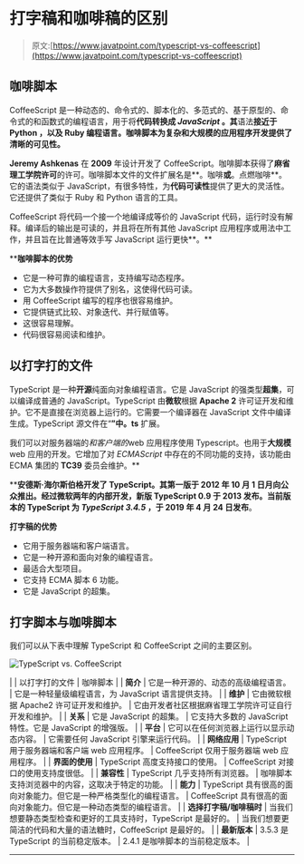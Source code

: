 # 打字稿和咖啡稿的区别

> 原文:[https://www.javatpoint.com/typescript-vs-coffeescript](https://www.javatpoint.com/typescript-vs-coffeescript)

## 咖啡脚本

CoffeeScript 是一种动态的、命令式的、脚本化的、多范式的、基于原型的、命令式的和函数式的编程语言，用于将**代码转换成 *JavaScript* 。其**语法**接近于 **Python** ，以及 **Ruby** 编程语言。咖啡脚本为复杂和大规模的应用程序开发提供了清晰的可见性。**

**Jeremy Ashkenas** 在 **2009** 年设计开发了 CoffeeScript。咖啡脚本获得了**麻省理工学院许可**的许可。咖啡脚本文件的文件扩展名是**。咖啡**或**。点燃咖啡**。它的语法类似于 JavaScript，有很多特性，为**代码可读性**提供了更大的灵活性。它还提供了类似于 Ruby 和 Python 语言的工具。

CoffeeScript 将代码一个接一个地编译成等价的 JavaScript 代码，运行时没有解释。编译后的输出是可读的，并且将在所有其他 JavaScript 应用程序或用法中工作，并且旨在比普通等效手写 JavaScript 运行更快**。**

 ****咖啡脚本的优势**

*   它是一种可靠的编程语言，支持编写动态程序。
*   它为大多数操作符提供了别名，这使得代码可读。
*   用 CoffeeScript 编写的程序也很容易维护。
*   它提供链式比较、对象迭代、并行赋值等。
*   这很容易理解。
*   代码很容易阅读和维护。

## 以打字打的文件

TypeScript 是一种**开源**纯面向对象编程语言。它是 JavaScript 的强类型**超集**，可以编译成普通的 JavaScript。TypeScript 由**微软**根据 **Apache 2** 许可证开发和维护。它不是直接在浏览器上运行的。它需要一个编译器在 JavaScript 文件中编译生成。TypeScript 源文件在“**”中。ts** 扩展。

我们可以对服务器端的*和客户端的*web 应用程序使用 Typescript。也用于**大规模** web 应用的开发。它增加了对 *ECMAScript* 中存在的不同功能的支持，该功能由 ECMA 集团的 **TC39** 委员会维护。**

 ****安德斯·海尔斯伯格**开发了 TypeScript。其第一版于 2012 年 10 月 1 日**月**向公众推出。经过微软两年的内部开发，新版 TypeScript 0.9 于 **2013** 发布。当前版本的 TypeScript 为 *TypeScript 3.4.5* ，于 2019 年 4 月 24 日**发布**。

**打字稿的优势**

*   它用于服务器端和客户端语言。
*   它是一种开源和面向对象的编程语言。
*   最适合大型项目。
*   它支持 ECMA 脚本 6 功能。
*   它是 JavaScript 的超集。

## 打字脚本与咖啡脚本

我们可以从下表中理解 TypeScript 和 CoffeeScript 之间的主要区别。

![TypeScript vs. CoffeeScript](../Images/90f206872da18e5957f9fc314a25bd45.png)

|  | 以打字打的文件 | 咖啡脚本 |
| **简介** | 它是一种开源的、动态的高级编程语言。 | 它是一种轻量级编程语言，为 JavaScript 语言提供支持。 |
| **维护** | 它由微软根据 Apache2 许可证开发和维护。 | 它由开发者社区根据麻省理工学院许可证自行开发和维护。 |
| **关系** | 它是 JavaScript 的超集。 | 它支持大多数的 JavaScript 特性。它是 JavaScript 的增强版。 |
| **平台** | 它可以在任何浏览器上运行以显示动态内容。 | 它需要任何 JavaScript 引擎来运行代码。 |
| **网络应用** | TypeScript 用于服务器端和客户端 web 应用程序。 | CoffeeScript 仅用于服务器端 web 应用程序。 |
| **界面的使用** | TypeScript 高度支持接口的使用。 | CoffeeScript 对接口的使用支持度很低。 |
| **兼容性** | TypeScript 几乎支持所有浏览器。 | 咖啡脚本支持浏览器中的内容，这取决于特定的功能。 |
| **能力** | TypeScript 具有很高的面向对象能力。但它是一种严格类型化的编程语言。 | CoffeeScript 具有很高的面向对象能力。但它是一种动态类型的编程语言。 |
| **选择打字稿/咖啡稿时** | 当我们想要静态类型检查和更好的工具支持时，TypeScript 是最好的。 | 当我们想要更简洁的代码和大量的语法糖时，CoffeeScript 是最好的。 |
| **最新版本** | 3.5.3 是 TypeScript 的当前稳定版本。 | 2.4.1 是咖啡脚本的当前稳定版本。 |

* * *****